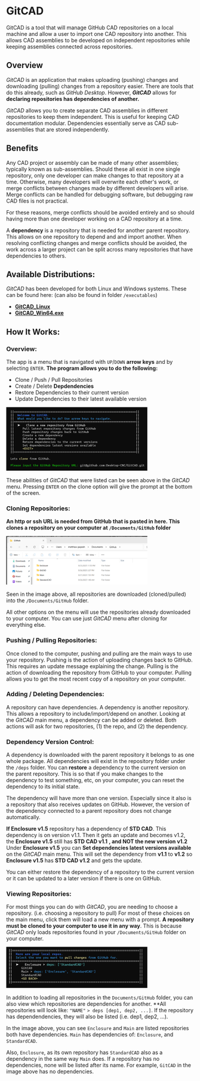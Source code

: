 # GitCAD 
GitCAD is a tool that will manage GitHub CAD repositories on a local machine and allow a user to import one CAD repository into another. This allows CAD assemblies to be developed on independent repositories while keeping assemblies connected across repositories.  

## Overview 
_GitCAD_ is an application that makes uploading (pushing) changes and downloading (pulling) changes from a repository easier. There are tools that do this already, such as _GitHub Desktop_. However, **_GitCAD_** allows for **declaring repositories has dependencies of another.** 

_GitCAD_ allows you to create separate CAD assemblies in different repositories to keep them independent. This is useful for keeping CAD documentation modular. Dependencies essentially serve as CAD sub-assemblies that are stored independently. 

## Benefits
Any CAD project or assembly can be made of many other assemblies; typically known as sub-assemblies. Should these all exist in one single repository, only one developer can make changes to that repository at a time. Otherwise, many developers will overwrite each other's work, or merge conflicts between changes made by different developers will arise. Merge conflicts can be handled for debugging software, but debugging raw CAD files is not practical. 

For these reasons, merge conflicts should be avoided entirely and so should having more than one developer working on a CAD repository at a time.

A **dependency** is a repository that is needed for another parent repository. This allows on one repository to depend and and import another. When resolving conflicting changes and merge conflicts should be avoided, the work across a larger project can be split across many repositories that have dependencies to others. 

## Available Distributions:
_GitCAD_ has been developed for both Linux and Windows systems. These can be found here: (can also be found in folder `/executables`)
- <a href="./executables/GitCAD_Linux"><strong>GitCAD_Linux</strong></a>
- <a href="./executables/GitCAD_Win64.exe"><strong>GitCAD_Win64.exe</strong></a>

## How It Works:
### Overview:
The app is a menu that is navigated with `UP`/`DOWN` **arrow keys** and by selecting `ENTER`. **The program allows you to do the following:**
- Clone / Push / Pull Repositories 
- Create / Delete **Depdendencies** 
- Restore Dependencies to their current version
- Update Dependencies to their latest available version

<div>
    <img style="margin: 0 auto; width: 75%;" alt="Image of GitCAD Main Menu" src="./assets/GitCAD_menu.png">
</div>

These abilities of _GitCAD_ that were listed can be seen above in the _GitCAD_ menu. Pressing `ENTER` on the clone option will give the prompt at the bottom of the screen. 

### Cloning Repositories:
**An http or ssh URL is needed from GitHub that is pasted in here. This clones a repository on your computer at `/Documents/GitHub` folder**

<div>
    <img style="width: 75%;" alt="GitHub Folder on your Computer" src="./assets/GitHub_folder.png">
</div>

Seen in the image above, all repositories are downloaded (cloned/pulled) into the `/Documents/GitHub` folder. 

All other options on the menu will use the repositories already downloaded to your computer. You can use just _GitCAD_ menu after cloning for everything else.

### Pushing / Pulling Repositories:
Once cloned to the computer, pushing and pulling are the main ways to use your repository. Pushing is the action of uploading changes back to GitHub. This requires an update message explaining the change. Pulling is the action of downloading the repository from GitHub to your computer. Pulling allows you to get the most recent copy of a repository on your computer. 

### Adding / Deleting Dependencies:
A repository can have dependencies. A dependency is another repository. This allows a repository to include/import/depend on another. Looking at the _GitCAD_ main menu, a dependency can be added or deleted. Both actions will ask for two repositories, (1) the repo, and (2) the dependency. 

### Dependency Version Control: 
A dependency is downloaded with the parent repository it belongs to as one whole package. All dependencies will exist in the repository folder under the `/deps` folder. You can **restore** a dependency to the current version on the parent repository. This is so that if you make changes to the dependency to test something, etc, on your computer, you can reset the dependency to its initial state. 

The dependency will have more than one version. Especially since it also is a repository that also receives updates on GitHub. However, the version of the dependency connected to a parent repository does not change automatically. 

**If Enclosure v1.5** repository has a dependency of **STD CAD**. This dependency is on version v1.1. Then it gets an update and becomes v1.2, the **Enclosure v1.5** still has **STD CAD v1.1** **, and NOT the new version v1.2** Under **Enclosure v1.5** you can **Set dependencies latest versions available** on the _GitCAD_ main menu. This will set the dependency from **v1.1** to **v1.2** so **Enclosure v1.5** has **STD CAD v1.2** and gets the update. 

You can either restore the dependency of a repository to the current version or it can be updated to a later version if there is one on GitHub. 

### Viewing Repositories:
For most things you can do with _GitCAD_, you are needing to choose a repository. (i.e. choosing a repository to pull) For most of these choices on the main menu, click them will load a new menu with a prompt. **A repository must be cloned to your computer to use it in any way**. This is because _GitCAD_ only loads repositories found in your `/Documents/GitHub` folder on your computer. 
<div>
    <img style="width: 75%" alt="GitCAD Pulling Repo Menu" src="./assets/GitCAD_deps_ex.png">
</div>

In addition to loading all repositories in the `Documents/GitHub` folder, you can also view which repositories are dependencies for another. **All repositories will look like: `"NAME"` `> deps [dep1, dep2, ...]`. If the repository has dependendencies, they will also be listed (i.e. dep1, dep2, ...). 

In the image above, you can see `Enclosure` and `Main` are listed repositories both have dependencies. `Main` has dependencies of: `Enclosure`, and `StandardCAD`. 

Also, `Enclosure`, as its own repository has `StandardCAD` also as a dependency in the same way `Main` does. If a repository has no dependencies, none will be listed after its name. For example, `GitCAD` in the image above has no dependencies. 

